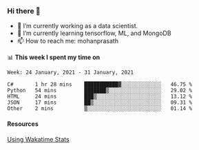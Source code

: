 ### Hi there 👋

- 🔭 I’m currently working as a data scientist.
- 🌱 I’m currently learning tensorflow, ML, and MongoDB
- 📫 How to reach me: mohanprasath

📊 **This week I spent my time on**
<!--START_SECTION:waka-->
```text
Week: 24 January, 2021 - 31 January, 2021

C#       1 hr 28 mins    ███████████▓░░░░░░░░░░░░░   46.75 % 
Python   54 mins         ███████▒░░░░░░░░░░░░░░░░░   29.02 % 
HTML     24 mins         ███▒░░░░░░░░░░░░░░░░░░░░░   13.12 % 
JSON     17 mins         ██▒░░░░░░░░░░░░░░░░░░░░░░   09.31 % 
Other    2 mins          ▒░░░░░░░░░░░░░░░░░░░░░░░░   01.14 % 
```
<!--END_SECTION:waka-->

#### Resources
[Using Wakatime Stats](https://github.com/marketplace/actions/waka-readme)
